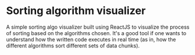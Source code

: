 # Sorting algorithm visualizer

A simple sorting algo visualizer built using ReactJS to visualize the process of sorting based on the algorithms chosen. It's a good tool if one wants to understand how the written code executes in real time (as in, how the different algorithms sort different sets of data chunks). 
